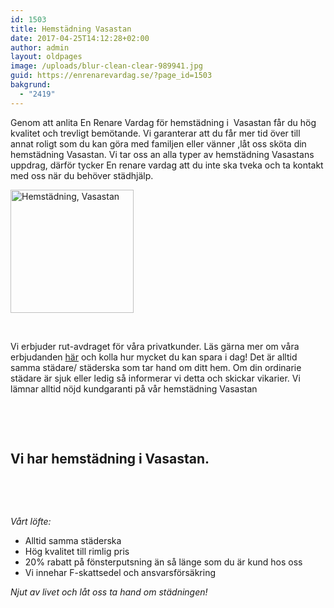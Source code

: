```yaml
---
id: 1503
title: Hemstädning Vasastan
date: 2017-04-25T14:12:28+02:00
author: admin
layout: oldpages
image: /uploads/blur-clean-clear-989941.jpg
guid: https://enrenarevardag.se/?page_id=1503
bakgrund:
  - "2419"
---
```

Genom att anlita En Renare Vardag för hemstädning i  Vasastan får du hög kvalitet och trevligt bemötande. Vi garanterar att du får mer tid över till annat roligt som du kan göra med familjen eller vänner ,låt oss sköta din hemstädning Vasastan. Vi tar oss an alla typer av hemstädning Vasastans uppdrag, därför tycker En renare vardag att du inte ska tveka och ta kontakt med oss när du behöver städhjälp.

[<img class=" wp-image-1504 aligncenter" src="https://enrenarevardag.se/wp-content/uploads/2017/04/Flyttstädning-29-300x300.jpg" alt="Hemstädning, Vasastan " width="197" height="197" srcset="https://enrenarevardag.se/wp-content/uploads/2017/04/Flyttstädning-29-300x300.jpg 300w, https://enrenarevardag.se/wp-content/uploads/2017/04/Flyttstädning-29-150x150.jpg 150w, https://enrenarevardag.se/wp-content/uploads/2017/04/Flyttstädning-29-125x125.jpg 125w, https://enrenarevardag.se/wp-content/uploads/2017/04/Flyttstädning-29.jpg 450w" sizes="(max-width: 197px) 100vw, 197px" />](https://enrenarevardag.se/pris/) 

&nbsp;

Vi erbjuder rut-avdraget för våra privatkunder. Läs gärna mer om våra erbjudanden [här](https://enrenarevardag.se/erbjudanden/) och kolla hur mycket du kan spara i dag! Det är alltid samma städare/ städerska som tar hand om ditt hem. Om din ordinarie städare är sjuk eller ledig så informerar vi detta och skickar vikarier. Vi lämnar alltid nöjd kundgaranti på vår hemstädning Vasastan

&nbsp;

&nbsp;

## Vi har hemstädning i Vasastan.

&nbsp;

&nbsp;

_Vårt löfte:_

  * Alltid samma städerska
  * Hög kvalitet till rimlig pris
  * 20% rabatt på fönsterputsning än så länge som du är kund hos oss
  * Vi innehar F-skattsedel och ansvarsförsäkring

_Njut av livet och låt oss ta hand om städningen!_

&nbsp;

&nbsp;